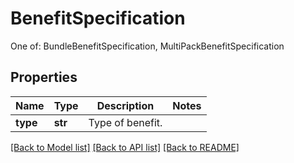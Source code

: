 # BenefitSpecification

One of: BundleBenefitSpecification, MultiPackBenefitSpecification
## Properties
Name | Type | Description | Notes
------------ | ------------- | ------------- | -------------
**type** | **str** | Type of benefit. | 

[[Back to Model list]](../README.md#documentation-for-models) [[Back to API list]](../README.md#documentation-for-api-endpoints) [[Back to README]](../README.md)


